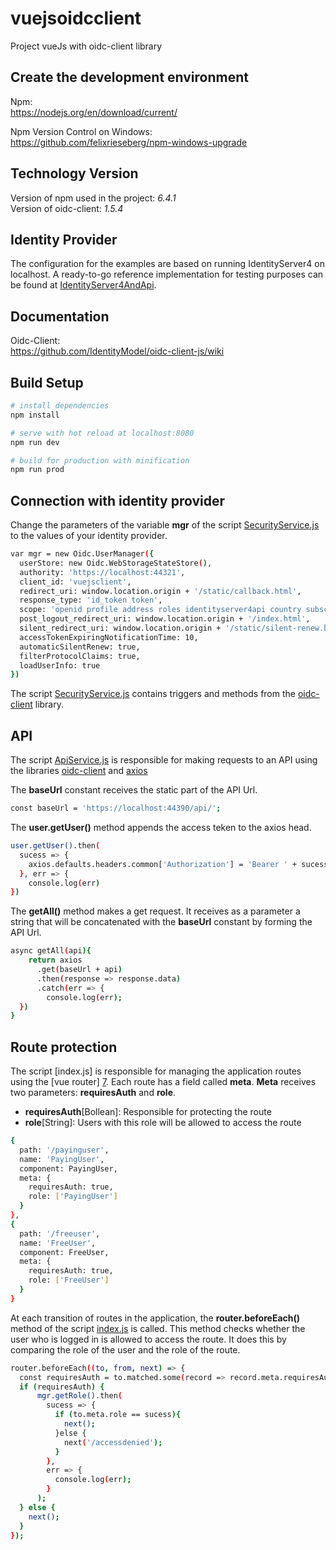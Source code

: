 # vuejsoidcclient

Project vueJs with oidc-client library

## Create the development environment

Npm:  
https://nodejs.org/en/download/current/

Npm Version Control on Windows:  
https://github.com/felixrieseberg/npm-windows-upgrade

## Technology Version

Version of npm used in the project: *6.4.1*  
Version of oidc-client: *1.5.4*

## Identity Provider

The configuration for the examples are based on running IdentityServer4 on localhost. A ready-to-go reference implementation for testing purposes can be found at [IdentityServer4AndApi][1].

## Documentation

Oidc-Client:  
https://github.com/IdentityModel/oidc-client-js/wiki


## Build Setup

``` bash
# install dependencies
npm install

# serve with hot reload at localhost:8080
npm run dev

# build for production with minification
npm run prod
```

## Connection with identity provider

Change the parameters of the variable **mgr** of the script [SecurityService.js][2] to the values of your identity provider.
``` bash
var mgr = new Oidc.UserManager({
  userStore: new Oidc.WebStorageStateStore(),  
  authority: 'https://localhost:44321',
  client_id: 'vuejsclient',
  redirect_uri: window.location.origin + '/static/callback.html',
  response_type: 'id_token token',
  scope: 'openid profile address roles identityserver4api country subscriptionlevel offline_access',
  post_logout_redirect_uri: window.location.origin + '/index.html',
  silent_redirect_uri: window.location.origin + '/static/silent-renew.html',
  accessTokenExpiringNotificationTime: 10,
  automaticSilentRenew: true,
  filterProtocolClaims: true,
  loadUserInfo: true
})
```

The script [SecurityService.js][2] contains triggers and methods from the [oidc-client][3] library.

## API

The script [ApiService.js][4] is responsible for making requests to an API using the libraries [oidc-client][3] and [axios][5]

The **baseUrl** constant receives the static part of the API Url.
``` bash
const baseUrl = 'https://localhost:44390/api/';
```

The **user.getUser()** method appends the access teken to the axios head.
``` bash
user.getUser().then(
  sucess => {
    axios.defaults.headers.common['Authorization'] = 'Bearer ' + sucess.access_token 
  }, err => {
    console.log(err)
})
```

The **getAll()** method makes a get request. It receives as a parameter a string that will be concatenated with the **baseUrl** constant by forming the API Url.
``` bash
async getAll(api){
    return axios
      .get(baseUrl + api)
      .then(response => response.data)
      .catch(err => {
        console.log(err);
  })
}
```

## Route protection

The script [index.js] is responsible for managing the application routes using the [vue router] [7]. Each route has a field called **meta**. **Meta** receives two parameters: **requiresAuth** and **role**.

- **requiresAuth**[Bollean]: Responsible for protecting the route  
- **role**[String]: Users with this role will be allowed to access the route

``` bash
{
  path: '/payinguser',
  name: 'PayingUser',
  component: PayingUser,
  meta: {
	requiresAuth: true,
	role: ['PayingUser']
  }
},
{
  path: '/freeuser',
  name: 'FreeUser',
  component: FreeUser,
  meta: {
	requiresAuth: true,
	role: ['FreeUser']
  }
}
```

At each transition of routes in the application, the **router.beforeEach()** method of the script [index.js][8] is called. This method checks whether the user who is logged in is allowed to access the route. It does this by comparing the role of the user and the role of the route.
``` bash
router.beforeEach((to, from, next) => {
  const requiresAuth = to.matched.some(record => record.meta.requiresAuth);
  if (requiresAuth) {
      mgr.getRole().then(
        sucess => {
          if (to.meta.role == sucess){
            next();
          }else {
            next('/accessdenied');
          }
        },
        err => {
          console.log(err);
        }
      );    
  } else {
    next();
  }
});
```

[1]: https://github.com/joaojosefilho/IdentityServer4AndApi
[2]: https://github.com/joaojosefilho/vuejsOidcClient/blob/master/src/services/SecurityService.js
[3]: https://github.com/IdentityModel/oidc-client-js/wiki
[4]: https://github.com/joaojosefilho/vuejsOidcClient/blob/master/src/services/ApiService.js
[5]: https://github.com/axios/axios
[6]: https://router.vuejs.org
[7]: https://github.com/joaojosefilho/vuejsOidcClient/blob/master/src/router/index.js
[8]: https://github.com/joaojosefilho/vuejsOidcClient/blob/master/src/index.js